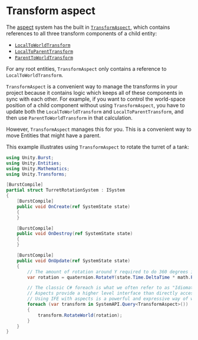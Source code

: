 # Transform aspect

The [aspect](aspects-intro.md) system has the built in [`TransformAspect`](xref:Unity.Transforms.TransformAspect), which contains references to all three transform components of a child entity:

* [`LocalToWorldTransform`](xref:Unity.Transforms.LocalToWorldTransform)
* [`LocalToParentTransform`](xref:Unity.Transforms.LocalToParentTransform)
* [`ParentToWorldTransform`](xref:Unity.Transforms.ParentToWorldTransform) 

For any root entities, `TransformAspect` only contains a reference to `LocalToWorldTransform`.

`TransformAspect` is a convenient way to manage the transforms in your project because it contains logic which keeps all of these components in sync with each other. For example, if you want to control the world-space position of a child component without using `TransformAspect`, you have to update both the `LocalToWorldTransform` and `LocalToParentTransform`, and then use `ParentToWorldTransform` in that calculation. 

However, `TransformAspect` manages this for you. This is a convenient way to move Entities that might have a parent.

This example illustrates using `TransformAspect` to rotate the turret of a tank:

```c#
using Unity.Burst;
using Unity.Entities;
using Unity.Mathematics;
using Unity.Transforms;

[BurstCompile]
partial struct TurretRotationSystem : ISystem
{
    [BurstCompile]
    public void OnCreate(ref SystemState state)
    {
    }

    [BurstCompile]
    public void OnDestroy(ref SystemState state)
    {
    }

    [BurstCompile]
    public void OnUpdate(ref SystemState state)
    {
        // The amount of rotation around Y required to do 360 degrees in 2 seconds.
        var rotation = quaternion.RotateY(state.Time.DeltaTime * math.PI);

        // The classic C# foreach is what we often refer to as "Idiomatic foreach" (IFE).
        // Aspects provide a higher level interface than directly accessing component data.
        // Using IFE with aspects is a powerful and expressive way of writing main thread code.
        foreach (var transform in SystemAPI.Query<TransformAspect>())
        {
            transform.RotateWorld(rotation);
        }
    }
}
```
